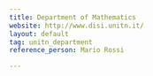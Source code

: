 ```yaml
---
title: Department of Mathematics
website: http://www.disi.unitn.it/
layout: default
tag: unitn_department
reference_person: Mario Rossi

---
```

